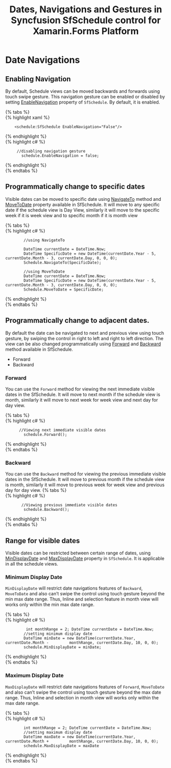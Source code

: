 ﻿---
title: Dates, Navigations and Gestures in Syncfusion SfSchedule control for Xamarin.Forms Platform
description: Learn the complete navigation and gestures support
platform: xamarin
control: SfSchedule
documentation: ug
---

# Date Navigations
## Enabling Navigation 
By default, Schedule views can be moved backwards and forwards using touch swipe gesture. This navigation gesture can be enabled or disabled by setting [EnableNavigation](https://help.syncfusion.com/cr/cref_files/xamarin/sfschedule/Syncfusion.SfSchedule.XForms~Syncfusion.SfSchedule.XForms.SfSchedule~EnableNavigation.html) property of `SfSchedule`. By default, it is enabled.

{% tabs %}   
{% highlight xaml %} 

        <schedule:SfSchedule EnableNavigation="False"/>
{% endhighlight %}   
{% highlight c# %} 

         //disabling navigation gesture
           schedule.EnableNavigation = false;

{% endhighlight %}   
{% endtabs %}  

## Programmatically change to specific dates 
Visible dates can be moved to specific date using [NavigateTo](https://help.syncfusion.com/cr/cref_files/xamarin/sfschedule/Syncfusion.SfSchedule.XForms~Syncfusion.SfSchedule.XForms.SfSchedule~NavigateTo.html) method and [MoveToDate](https://help.syncfusion.com/cr/cref_files/xamarin/sfschedule/Syncfusion.SfSchedule.XForms~Syncfusion.SfSchedule.XForms.SfSchedule~MoveToDate.html) property available in SfSchedule. It will move to any specific date if the schedule view is Day View, similarly it will move to the specific week if it is week view and to specific month if it is month view

{% tabs %}   
{% highlight c# %} 

            //using NavigateTo

            DateTime currentDate = DateTime.Now;
            DateTime SpecificDate = new DateTime(currentDate.Year - 5,                    currentDate.Month - 3, currentDate.Day, 0, 0, 0);
            Schedule.NavigateTo(SpecificDate);

            //using MoveToDate
            DateTime currentDate = DateTime.Now;
            DateTime SpecificDate = new DateTime(currentDate.Year - 5,                    currentDate.Month - 3, currentDate.Day, 0, 0, 0);
            Schedule.MoveToDate = SpecificDate;

{% endhighlight %}   
{% endtabs %}  

## Programmatically change to adjacent dates.
By default the date can be navigated to next and previous view using touch gesture, by swiping the control in right to left and right to left direction. The view can be also changed programmatically using [Forward](https://help.syncfusion.com/cr/cref_files/xamarin/sfschedule/Syncfusion.SfSchedule.XForms~Syncfusion.SfSchedule.XForms.SfSchedule~Forward.html) and [Backward](https://help.syncfusion.com/cr/cref_files/xamarin/sfschedule/Syncfusion.SfSchedule.XForms~Syncfusion.SfSchedule.XForms.SfSchedule~Backward.html) method available in SfSchedule. 

*  	Forward
*	Backward

### Forward
You can use the `Forward` method for viewing the next immediate visible dates in the SfSchedule. It will move to next month if the schedule view is month, similarly it will move to next week for week view and next day for day view.

{% tabs %}   
{% highlight c# %} 

          //Viewing next immediate visible dates
            schedule.Forward();

{% endhighlight %}   
{% endtabs %}  

### Backward
You can use the `Backward` method for viewing the previous immediate visible dates in the SfSchedule. It will move to previous month if the schedule view is month, similarly it will move to previous week for week view and previous day for day view.
{% tabs %}   
{% highlight c# %} 

           //Viewing previous immediate visible dates
            schedule.Backward();


{% endhighlight %}   
{% endtabs %} 

## Range for visible dates
Visible dates can be restricted between certain range of dates, using [MinDisplayDate](https://help.syncfusion.com/cr/cref_files/xamarin/sfschedule/Syncfusion.SfSchedule.XForms~Syncfusion.SfSchedule.XForms.SfSchedule~MinDisplayDate.html)  and [MaxDisplayDate](https://help.syncfusion.com/cr/cref_files/xamarin/sfschedule/Syncfusion.SfSchedule.XForms~Syncfusion.SfSchedule.XForms.SfSchedule~MaxDisplayDate.html)  property in `SfSchedule`. It is applicable in all the schedule views.

### Minimum Display Date
`MinDisplayDate` will restrict date navigations features of `Backward`, `MoveToDate` and also can’t swipe the control using touch gesture beyond the min max date range. Thus, Inline and selection feature in month view will works only within the min max date range.

{% tabs %}   
{% highlight c# %} 

             int monthRange = 2; DateTime currentDate = DateTime.Now;
            //setting minimum display date
            DateTime minDate = new DateTime(currentDate.Year, currentDate.Month -         monthRange, currentDate.Day, 10, 0, 0);
            schedule.MinDisplayDate = minDate;

{% endhighlight %}   
{% endtabs %} 
### Maximum Display Date
`MaxDisplayDate` will restrict date navigations features of `Forward`, `MoveToDate` and also can’t swipe the control using touch gesture beyond the max date range. Thus, Inline and selection in month view will works only within the max date range.

{% tabs %}   
{% highlight c# %} 

            int monthRange = 2; DateTime currentDate = DateTime.Now;
            //setting maximum display date
            DateTime maxDate = new DateTime(currentDate.Year, currentDate.Month +         monthRange, currentDate.Day, 10, 0, 0);
            schedule.MaxDisplayDate = maxDate


{% endhighlight %}   
{% endtabs %} 


